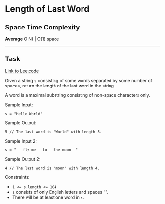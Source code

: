 # Length of Last Word

## Space Time Complexity

**Average** O(N) | O(1) space

---

## Task

[Link to Leetcode](https://leetcode.com/problems/length-of-last-word/)

Given a string `s` consisting of some words separated by some number of spaces, return the length of the last word in the string.

A word is a maximal substring consisting of non-space characters only.

Sample Input:

```
s = "Hello World"
```

Sample Output:

```
5 // The last word is "World" with length 5.
```

Sample Input 2:

```
s = "   fly me   to   the moon  "
```

Sample Output 2:

```
4 // The last word is "moon" with length 4.
```

Constraints:

- `1 <= s.length <= 104`
- `s` consists of only English letters and spaces ' '.
- There will be at least one word in `s`.
